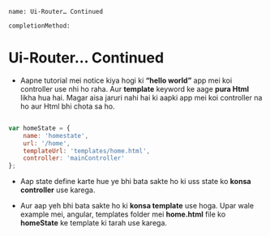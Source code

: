 
```ngmeta
name: Ui-Router… Continued

completionMethod:
```

# Ui-Router… Continued

- Aapne tutorial mei notice kiya hogi ki **“hello world”** app mei koi controller use nhi ho raha. Aur **template** keyword ke aage **pura Html** likha hua hai. Magar aisa jaruri nahi hai ki aapki app mei koi controller na ho aur Html bhi chota sa ho. 

```javascript

var homeState = {
    name: 'homestate',
    url: '/home',
    templateUrl: 'templates/home.html',
    controller: 'mainController'
};

```

- Aap state define karte hue ye bhi bata sakte ho ki uss state ko **konsa controller** use karega.

- Aur aap yeh bhi bata sakte ho ki **konsa template** use hoga. Upar wale example mei, angular, templates folder mei **home.html** file ko **homeState** ke template ki tarah use karega.


